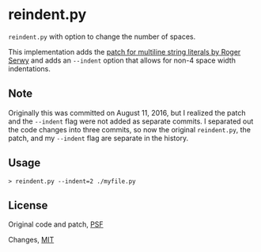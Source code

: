 # reindent.py

`reindent.py` with option to change the number of spaces.

This implementation adds the [patch for multiline string literals by Roger Serwy](https://bugs.python.org/issue12930#msg171678) and adds an `--indent` option that allows for non-4 space width indentations.

## Note

Originally this was committed on August 11, 2016, but I realized the patch and the `--indent` flag were not added as separate commits. I separated out the code changes into three commits, so now the original `reindent.py`, the patch, and my `--indent` flag are separate in the history.

## Usage

```
> reindent.py --indent=2 ./myfile.py
```

## License

Original code and patch, [PSF](LICENSE-PSF.txt)

Changes, [MIT](LICENSE-MIT.txt)
